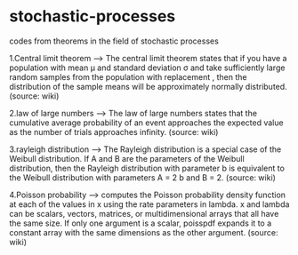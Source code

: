 # stochastic-processes

codes from theorems in the field of stochastic processes

1.Central limit theorem --> The central limit theorem states that if you have a population with mean μ and standard deviation σ and take sufficiently large random samples from the population with replacement , then the distribution of the sample means will be approximately normally distributed. (source: wiki)

2.law of large numbers --> The law of large numbers states that the cumulative average probability of an event approaches the expected value as the number of trials approaches infinity. (source: wiki)

3.rayleigh distribution --> The Rayleigh distribution is a special case of the Weibull distribution. If A and B are the parameters of the Weibull distribution, then the Rayleigh distribution with parameter b is equivalent to the Weibull distribution with parameters A = 2 b and B = 2. (source: wiki)

4.Poisson probability --> computes the Poisson probability density function at each of the values in x using the rate parameters in lambda.
x and lambda can be scalars, vectors, matrices, or multidimensional arrays that all have the same size. If only one argument is a scalar, poisspdf expands it to a constant array with the same dimensions as the other argument. (source: wiki)

